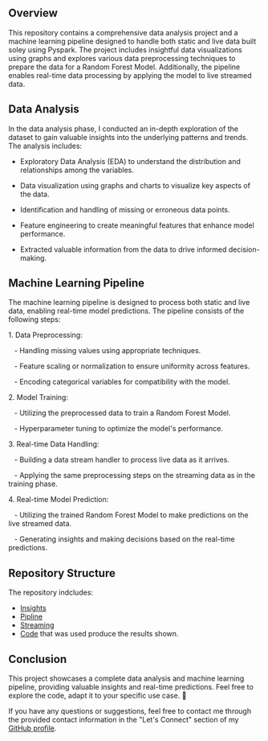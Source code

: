 ## Overview

This repository contains a comprehensive data analysis project and a machine learning pipeline designed to handle both static and live data built soley using Pyspark. The project includes insightful data visualizations using graphs and explores various data preprocessing techniques to prepare the data for a Random Forest Model. Additionally, the pipeline enables real-time data processing by applying the model to live streamed data.

## Data Analysis

In the data analysis phase, I conducted an in-depth exploration of the dataset to gain valuable insights into the underlying patterns and trends. The analysis includes:

- Exploratory Data Analysis (EDA) to understand the distribution and relationships among the variables.

- Data visualization using graphs and charts to visualize key aspects of the data.

- Identification and handling of missing or erroneous data points.

- Feature engineering to create meaningful features that enhance model performance.

- Extracted valuable information from the data to drive informed decision-making.

## Machine Learning Pipeline

The machine learning pipeline is designed to process both static and live data, enabling real-time model predictions. The pipeline consists of the following steps:

1\. Data Preprocessing:

   - Handling missing values using appropriate techniques.

   - Feature scaling or normalization to ensure uniformity across features.

   - Encoding categorical variables for compatibility with the model.

2\. Model Training:

   - Utilizing the preprocessed data to train a Random Forest Model.

   - Hyperparameter tuning to optimize the model's performance.

3\. Real-time Data Handling:

   - Building a data stream handler to process live data as it arrives.

   - Applying the same preprocessing steps on the streaming data as in the training phase.

4\. Real-time Model Prediction:

   - Utilizing the trained Random Forest Model to make predictions on the live streamed data.

   - Generating insights and making decisions based on the real-time predictions.

## Repository Structure

The repository indcludes:
- [Insights](https://github.com/ThatMajd/pyspark-Project/blob/main/insights.pdf)
- [Pipline](https://github.com/ThatMajd/pyspark-Project/blob/main/pipeline.pdf)
- [Streaming](https://github.com/ThatMajd/pyspark-Project/blob/main/streaming.pdf)
- [Code](https://github.com/ThatMajd/pyspark-Project/tree/main/code) that was used produce the results shown.


## Conclusion

This project showcases a complete data analysis and machine learning pipeline, providing valuable insights and real-time predictions. Feel free to explore the code, adapt it to your specific use case. 🚀

If you have any questions or suggestions, feel free to contact me through the provided contact information in the "Let's Connect" section of my [GitHub profile](https://github.com/ThatMajd).
